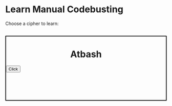 <style>
        .container{
            height: 200px;
            width: 500px;
            border: 2px solid black;
            margin-top: 30px;
        }
</style>
<html>
<head>
    <title>Learn</title>
</head>
<body>
<h1>Learn Manual Codebusting</h1>

<p>Choose a cipher to learn:</p>
    <title>Button</title>
<body>
    <div class="container">
        <h1 style="text-align:center;">Atbash</h1>
        <a href="{{ site.baseurl }}/atbash">
            <button class="btn btn-primary btn-lg">Click</button>
        </a>
    </div>
</body>
</html>